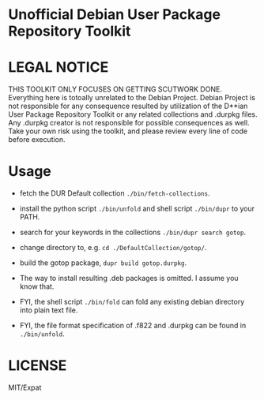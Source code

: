 Unofficial Debian User Package Repository Toolkit
===

# LEGAL NOTICE

THIS TOOLKIT ONLY FOCUSES ON GETTING SCUTWORK DONE.
Everything here is totoally unrelated to the Debian Project.
Debian Project is not responsible for any consequence resulted
by utilization of the D\*\*ian User Package Repository Toolkit
or any related collections and .durpkg files. Any .durpkg creator
is not responsible for possible consequences as well.
Take your own risk using the toolkit, and please review every line of code before execution.

# Usage

* fetch the DUR Default collection `./bin/fetch-collections`.

* install the python script `./bin/unfold` and shell script `./bin/dupr` to your PATH.

* search for your keywords in the collections `./bin/dupr search gotop`.

* change directory to, e.g. `cd ./DefaultCollection/gotop/`.

* build the gotop package, `dupr build gotop.durpkg`.

* The way to install resulting .deb packages is omitted. I assume you know that.

* FYI, the shell script `./bin/fold` can fold any existing debian directory into plain text file.

* FYI, the file format specification of .f822 and .durpkg can be found in `./bin/unfold`.

# LICENSE

MIT/Expat


